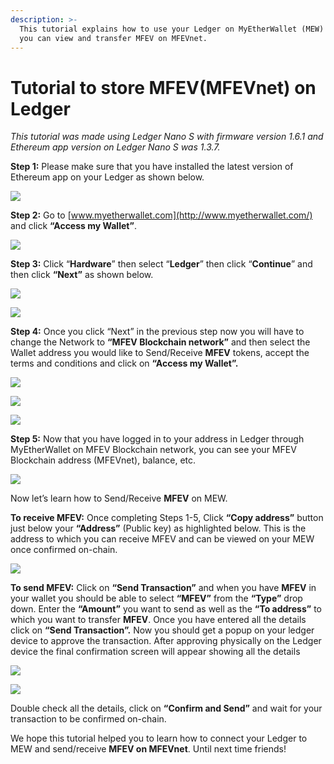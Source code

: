 ```yaml
---
description: >-
  This tutorial explains how to use your Ledger on MyEtherWallet (MEW) so that
  you can view and transfer MFEV on MFEVnet.
---
```


# Tutorial to store MFEV\(MFEVnet\) on Ledger

_This tutorial was made using Ledger Nano S with firmware version 1.6.1 and Ethereum app version on Ledger Nano S was 1.3.7._

**Step 1:** Please make sure that you have installed the latest version of Ethereum app on your Ledger as shown below.

![](../.gitbook/assets/0%20%282%29.png)

**Step 2:** Go to [www.myetherwallet.com](http://www.myetherwallet.com/) and click **“Access my Wallet”**.

![](../.gitbook/assets/1%20%285%29.png)

**Step 3:** Click “**Hardware**” then select “**Ledger**” then click “**Continue**” and then click **“Next”** as shown below.

![](../.gitbook/assets/2%20%285%29.png)

![](../.gitbook/assets/3%20%284%29.png)

**Step 4:** Once you click “Next” in the previous step now you will have to change the Network to **“MFEV Blockchain network”** and then select the Wallet address you would like to Send/Receive **MFEV** tokens, accept the terms and conditions and click on **“Access my Wallet”.**

![](../.gitbook/assets/4%20%285%29.png)

![](../.gitbook/assets/5%20%283%29.png)

![](../.gitbook/assets/6%20%284%29.png)

**Step 5:** Now that you have logged in to your address in Ledger through MyEtherWallet on MFEV Blockchain network, you can see your MFEV Blockchain address \(MFEVnet\), balance, etc.

![](../.gitbook/assets/7%20%283%29.png)

Now let’s learn how to Send/Receive **MFEV** on MEW.

**To receive MFEV:** Once completing Steps 1-5, Click **“Copy address”** button just below your **“Address”** \(Public key\) as highlighted below. This is the address to which you can receive MFEV and can be viewed on your MEW once confirmed on-chain.

![](../.gitbook/assets/8%20%283%29.png)

**To send MFEV:** Click on **“Send Transaction”** and when you have **MFEV** in your wallet you should be able to select **“MFEV”** from the **“Type”** drop down. Enter the **“Amount”** you want to send as well as the **“To address”** to which you want to transfer **MFEV**. Once you have entered all the details click on **“Send Transaction”.** Now you should get a popup on your ledger device to approve the transaction. After approving physically on the Ledger device the final confirmation screen will appear showing all the details

![](../.gitbook/assets/9%20%283%29.png)

![](../.gitbook/assets/10%20%283%29.png)

Double check all the details, click on **“Confirm and Send”** and wait for your transaction to be confirmed on-chain.

We hope this tutorial helped you to learn how to connect your Ledger to MEW and send/receive **MFEV on MFEVnet**. Until next time friends!
